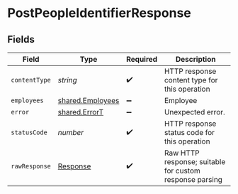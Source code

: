 # PostPeopleIdentifierResponse


## Fields

| Field                                                                 | Type                                                                  | Required                                                              | Description                                                           |
| --------------------------------------------------------------------- | --------------------------------------------------------------------- | --------------------------------------------------------------------- | --------------------------------------------------------------------- |
| `contentType`                                                         | *string*                                                              | :heavy_check_mark:                                                    | HTTP response content type for this operation                         |
| `employees`                                                           | [shared.Employees](../../../sdk/models/shared/employees.md)           | :heavy_minus_sign:                                                    | Employee                                                              |
| `error`                                                               | [shared.ErrorT](../../../sdk/models/shared/errort.md)                 | :heavy_minus_sign:                                                    | Unexpected error.                                                     |
| `statusCode`                                                          | *number*                                                              | :heavy_check_mark:                                                    | HTTP response status code for this operation                          |
| `rawResponse`                                                         | [Response](https://developer.mozilla.org/en-US/docs/Web/API/Response) | :heavy_check_mark:                                                    | Raw HTTP response; suitable for custom response parsing               |